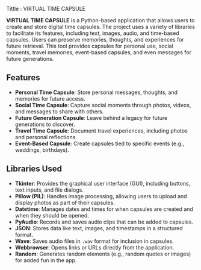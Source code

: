  Tittle : VIRTUAL TIME CAPSULE
 
 **VIRTUAL TIME CAPSULE** is a Python-based application that allows users to create and store digital time capsules. 
  The project uses a variety of libraries to facilitate its features, including text, images, audio, and time-based capsules. 
  Users can preserve memories, thoughts, and experiences for future retrieval. This tool provides capsules for personal use, social moments,
  travel memories, event-based capsules, and even messages for future generations.
  
## Features
- **Personal Time Capsule**: Store personal messages, thoughts, and memories for future access.
- **Social Time Capsule**: Capture social moments through photos, videos, and messages to share with others.
- **Future Generation Capsule**: Leave behind a legacy for future generations to discover.
- **Travel Time Capsule**: Document travel experiences, including photos and personal reflections.
- **Event-Based Capsule**: Create capsules tied to specific events (e.g., weddings, birthdays).

## Libraries Used
- **Tkinter**: Provides the graphical user interface (GUI), including buttons, text inputs, and file dialogs.
- **Pillow (PIL)**: Handles image processing, allowing users to upload and display photos as part of their capsules.
- **Datetime**: Manages dates and times for when capsules are created and when they should be opened.
- **PyAudio**: Records and saves audio clips that can be added to capsules.
- **JSON**: Stores data like text, images, and timestamps in a structured format.
- **Wave**: Saves audio files in `.wav` format for inclusion in capsules.
- **Webbrowser**: Opens links or URLs directly from the application.
- **Random**: Generates random elements (e.g., random quotes or images) for added fun in the app.

